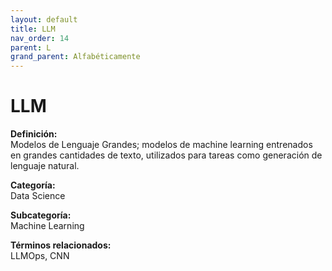 ```yaml
---
layout: default
title: LLM
nav_order: 14
parent: L
grand_parent: Alfabéticamente
---
```


# LLM

**Definición:**  
Modelos de Lenguaje Grandes; modelos de machine learning entrenados en grandes cantidades de texto, utilizados para tareas como generación de lenguaje natural.

**Categoría:**  
Data Science  

**Subcategoría:**  
Machine Learning

**Términos relacionados:**  
LLMOps, CNN
